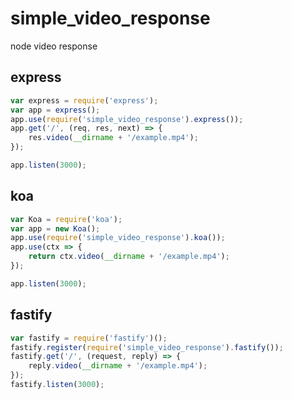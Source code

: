# simple_video_response
node video response

## express
```javascript
var express = require('express');
var app = express();
app.use(require('simple_video_response').express());
app.get('/', (req, res, next) => {
    res.video(__dirname + '/example.mp4');
});

app.listen(3000);
```

## koa
```javascript
var Koa = require('koa');
var app = new Koa();
app.use(require('simple_video_response').koa());
app.use(ctx => {
    return ctx.video(__dirname + '/example.mp4');
});

app.listen(3000);
```

## fastify
```javascript
var fastify = require('fastify')();
fastify.register(require('simple_video_response').fastify());
fastify.get('/', (request, reply) => {
    reply.video(__dirname + '/example.mp4');
});
fastify.listen(3000);
```
